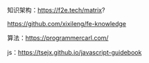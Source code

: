 知识架构：https://f2e.tech/matrix?

https://github.com/xixileng/fe-knowledge

算法：https://programmercarl.com/

js：https://tsejx.github.io/javascript-guidebook

